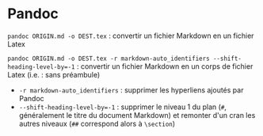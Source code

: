 # Pandoc

`pandoc ORIGIN.md -o DEST.tex` : convertir un fichier Markdown en un
fichier Latex

`pandoc ORIGIN.md -o DEST.tex -r markdown-auto_identifiers
--shift-heading-level-by=-1` : convertir un fichier Markdown en un
corps de fichier Latex (i.e. : sans préambule)
  * `-r markdown-auto_identifiers` : supprimer les hyperliens ajoutés
    par Pandoc
  * `--shift-heading-level-by=-1` : supprimer le niveau 1 du plan
    (`#`, généralement le titre du document Markdown) et remonter d'un
    cran les autres niveaux (`##` correspond alors à `\section`)
